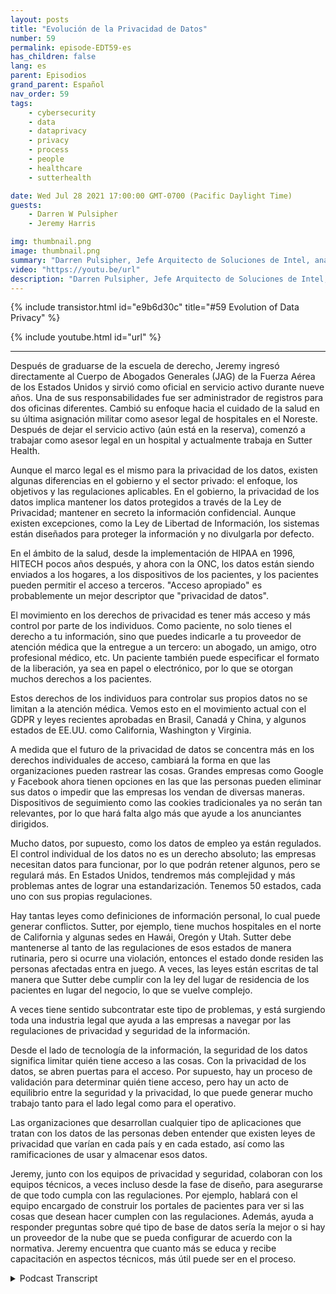 ```yaml
---
layout: posts
title: "Evolución de la Privacidad de Datos"
number: 59
permalink: episode-EDT59-es
has_children: false
lang: es
parent: Episodios
grand_parent: Español
nav_order: 59
tags:
    - cybersecurity
    - data
    - dataprivacy
    - privacy
    - process
    - people
    - healthcare
    - sutterhealth

date: Wed Jul 28 2021 17:00:00 GMT-0700 (Pacific Daylight Time)
guests:
    - Darren W Pulsipher
    - Jeremy Harris

img: thumbnail.png
image: thumbnail.png
summary: "Darren Pulsipher, Jefe Arquitecto de Soluciones de Intel, analiza qué significa realmente la privacidad de los datos y su dirección futura junto a Jeremy Harris, Consejero General Adjunto de Privacidad/Seguridad de la Información, en Sutter Health."
video: "https://youtu.be/url"
description: "Darren Pulsipher, Jefe Arquitecto de Soluciones de Intel, analiza qué significa realmente la privacidad de los datos y su dirección futura junto a Jeremy Harris, Consejero General Adjunto de Privacidad/Seguridad de la Información, en Sutter Health."
---
```


<div>
{% include transistor.html id="e9b6d30c" title="#59 Evolution of Data Privacy" %}

{% include youtube.html id="url" %}
</div>

---

Después de graduarse de la escuela de derecho, Jeremy ingresó directamente al Cuerpo de Abogados Generales (JAG) de la Fuerza Aérea de los Estados Unidos y sirvió como oficial en servicio activo durante nueve años. Una de sus responsabilidades fue ser administrador de registros para dos oficinas diferentes. Cambió su enfoque hacia el cuidado de la salud en su última asignación militar como asesor legal de hospitales en el Noreste. Después de dejar el servicio activo (aún está en la reserva), comenzó a trabajar como asesor legal en un hospital y actualmente trabaja en Sutter Health.

Aunque el marco legal es el mismo para la privacidad de los datos, existen algunas diferencias en el gobierno y el sector privado: el enfoque, los objetivos y las regulaciones aplicables. En el gobierno, la privacidad de los datos implica mantener los datos protegidos a través de la Ley de Privacidad; mantener en secreto la información confidencial. Aunque existen excepciones, como la Ley de Libertad de Información, los sistemas están diseñados para proteger la información y no divulgarla por defecto.

En el ámbito de la salud, desde la implementación de HIPAA en 1996, HITECH pocos años después, y ahora con la ONC, los datos están siendo enviados a los hogares, a los dispositivos de los pacientes, y los pacientes pueden permitir el acceso a terceros. "Acceso apropiado" es probablemente un mejor descriptor que "privacidad de datos".

El movimiento en los derechos de privacidad es tener más acceso y más control por parte de los individuos. Como paciente, no solo tienes el derecho a tu información, sino que puedes indicarle a tu proveedor de atención médica que la entregue a un tercero: un abogado, un amigo, otro profesional médico, etc. Un paciente también puede especificar el formato de la liberación, ya sea en papel o electrónico, por lo que se otorgan muchos derechos a los pacientes.

Estos derechos de los individuos para controlar sus propios datos no se limitan a la atención médica. Vemos esto en el movimiento actual con el GDPR y leyes recientes aprobadas en Brasil, Canadá y China, y algunos estados de EE.UU. como California, Washington y Virginia.

A medida que el futuro de la privacidad de datos se concentra más en los derechos individuales de acceso, cambiará la forma en que las organizaciones pueden rastrear las cosas. Grandes empresas como Google y Facebook ahora tienen opciones en las que las personas pueden eliminar sus datos o impedir que las empresas los vendan de diversas maneras. Dispositivos de seguimiento como las cookies tradicionales ya no serán tan relevantes, por lo que hará falta algo más que ayude a los anunciantes dirigidos.

Mucho datos, por supuesto, como los datos de empleo ya están regulados. El control individual de los datos no es un derecho absoluto; las empresas necesitan datos para funcionar, por lo que podrán retener algunos, pero se regulará más. En Estados Unidos, tendremos más complejidad y más problemas antes de lograr una estandarización. Tenemos 50 estados, cada uno con sus propias regulaciones.

Hay tantas leyes como definiciones de información personal, lo cual puede generar conflictos. Sutter, por ejemplo, tiene muchos hospitales en el norte de California y algunas sedes en Hawái, Oregón y Utah. Sutter debe mantenerse al tanto de las regulaciones de esos estados de manera rutinaria, pero si ocurre una violación, entonces el estado donde residen las personas afectadas entra en juego. A veces, las leyes están escritas de tal manera que Sutter debe cumplir con la ley del lugar de residencia de los pacientes en lugar del negocio, lo que se vuelve complejo.

A veces tiene sentido subcontratar este tipo de problemas, y está surgiendo toda una industria legal que ayuda a las empresas a navegar por las regulaciones de privacidad y seguridad de la información.

Desde el lado de tecnología de la información, la seguridad de los datos significa limitar quién tiene acceso a las cosas. Con la privacidad de los datos, se abren puertas para el acceso. Por supuesto, hay un proceso de validación para determinar quién tiene acceso, pero hay un acto de equilibrio entre la seguridad y la privacidad, lo que puede generar mucho trabajo tanto para el lado legal como para el operativo.

Las organizaciones que desarrollan cualquier tipo de aplicaciones que tratan con los datos de las personas deben entender que existen leyes de privacidad que varían en cada país y en cada estado, así como las ramificaciones de usar y almacenar esos datos.

Jeremy, junto con los equipos de privacidad y seguridad, colaboran con los equipos técnicos, a veces incluso desde la fase de diseño, para asegurarse de que todo cumpla con las regulaciones. Por ejemplo, hablará con el equipo encargado de construir los portales de pacientes para ver si las cosas que desean hacer cumplen con las regulaciones. Además, ayuda a responder preguntas sobre qué tipo de base de datos sería la mejor o si hay un proveedor de la nube que se pueda configurar de acuerdo con la normativa. Jeremy encuentra que cuanto más se educa y recibe capacitación en aspectos técnicos, más útil puede ser en el proceso.



<details>
<summary> Podcast Transcript </summary>

<p></p>

</details>
